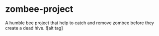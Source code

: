 # zombee-project
A humble bee project that help to catch and remove zombee before they create a dead hive.
![alt tag]
